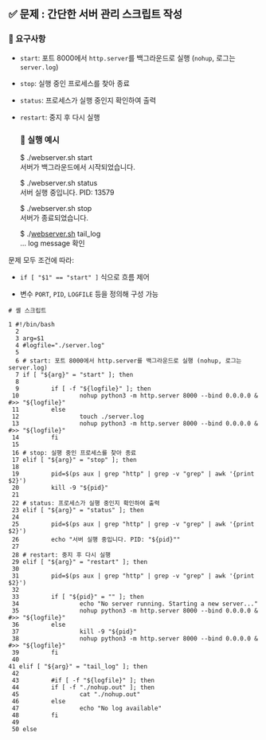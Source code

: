 ## **✅ 문제 : 간단한 서버 관리 스크립트 작성**

### **🔧 요구사항**

* `start`: 포트 8000에서 `http.server`를 백그라운드로 실행 (`nohup`, 로그는 `server.log`)

* `stop`: 실행 중인 프로세스를 찾아 종료

* `status`: 프로세스가 실행 중인지 확인하여 출력

* `restart`: 중지 후 다시 실행

  ### **🎯 실행 예시**

  $ ./webserver.sh start  
  서버가 백그라운드에서 시작되었습니다.  
    
  $ ./webserver.sh status  
  서버 실행 중입니다. PID: 13579  
    
  $ ./webserver.sh stop  
  서버가 종료되었습니다.  
    
  $ ./[webserver.sh](http://webserver.sh) tail\_log  
  … log message 확인


문제 모두 조건에 따라:

* `if [ "$1" == "start" ]` 식으로 흐름 제어

* 변수 `PORT`, `PID`, `LOGFILE` 등을 정의해 구성 가능


```shell
# 셸 스크립트

1 #!/bin/bash
  2 
  3 arg=$1
  4 #logfile="./server.log"
  5 
  6 # start: 포트 8000에서 http.server를 백그라운드로 실행 (nohup, 로그는 server.log)
  7 if [ "${arg}" = "start" ]; then
  8 
  9         if [ -f "${logfile}" ]; then
 10                 nohup python3 -m http.server 8000 --bind 0.0.0.0 & #>> "${logfile}"
 11         else
 12                 touch ./server.log
 13                 nohup python3 -m http.server 8000 --bind 0.0.0.0 & #>> "${logfile}"
 14         fi
 15 
 16 # stop: 실행 중인 프로세스를 찾아 종료
 17 elif [ "${arg}" = "stop" ]; then
 18 
 19         pid=$(ps aux | grep "http" | grep -v "grep" | awk '{print $2}')
 20         kill -9 "${pid}"
 21 
 22 # status: 프로세스가 실행 중인지 확인하여 출력
 23 elif [ "${arg}" = "status" ]; then
 24 
 25         pid=$(ps aux | grep "http" | grep -v "grep" | awk '{print $2}')
 26         echo "서버 실행 중입니다. PID: "${pid}""
 27 
 28 # restart: 중지 후 다시 실행
 29 elif [ "${arg}" = "restart" ]; then
 30 
 31         pid=$(ps aux | grep "http" | grep -v "grep" | awk '{print $2}')
 32 
 33         if [ "${pid}" = "" ]; then
 34                 echo "No server running. Starting a new server..."
 35                 nohup python3 -m http.server 8000 --bind 0.0.0.0 & #>> "${logfile}"
 36         else
 37                 kill -9 "${pid}"
 38                 nohup python3 -m http.server 8000 --bind 0.0.0.0 & #>> "${logfile}"
 39         fi
 40 
41 elif [ "${arg}" = "tail_log" ]; then
 42 
 43         #if [ -f "${logfile}" ]; then
 44         if [ -f "./nohup.out" ]; then
 45                 cat "./nohup.out"
 46         else
 47                 echo "No log available"
 48         fi
 49 
 50 else
```